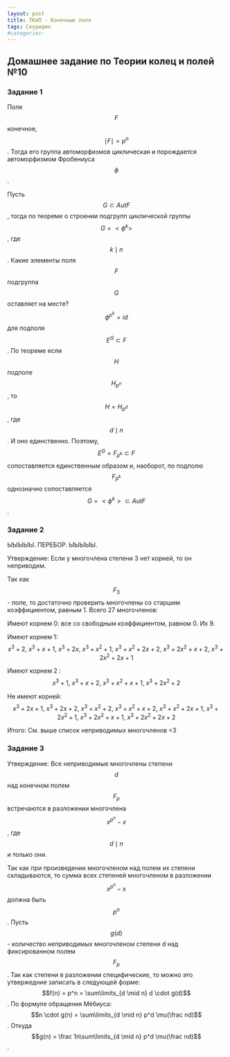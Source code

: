 ```yaml
---
layout: post
title: ТКиП - Конечные поля
tags: Скуридин
#categories: 
---
```


## Домашнее задание по Теории колец и полей №10

### Задание 1

Поле $$F$$ конечное, $$\mid F \mid = p^n$$. Тогда его группа автоморфизмов циклическая и порождается автоморфизмом Фробениуса $$\phi$$.

Пусть $$G \subset AutF$$, тогда по теореме о строении подгрупп циклической группы $$G = <\phi^k>$$, где $$k \mid n$$. Какие элементы поля $$F$$ подгруппа $$G$$ оставляет на месте? $$\phi^{p^k} = id$$ для подполя $$E^G \subset F$$. По теореме если $$H$$ подполе $$H_{p^n}$$, то $$H = H_{p^d}$$, где $$d \mid n$$. И оно единственно. Поэтому, $$E^G = F_{p^k} \subset F$$ сопоставляется единственным образом и, наоборот, по подполю $$F_{p^k}$$ однозначно сопоставляется $$G = <\phi^k> \subset AutF$$.

### Задание 2

ЫЫЫЫЫ. ПЕРЕБОР. ЫЫЫЫЫ.

Утверждение: Если у многочлена степени 3 нет корней, то он неприводим.

Так как $$F_3$$ - поле, то достаточно проверить многочлены со старшим коэффициентом, равным 1. Всего 27 многочленов:

Имеют корнем 0: все со свободным коэффициентом, равном 0. Их 9.

Имеют корнем 1: $$x^3 + 2,\ x^3 + x + 1,\ x^3 + 2x,\ x^3 + x^2 + 1,\ x^3 + x^2 + 2x + 2,\ x^3 + 2x^2 + x + 2,\  x^3 + 2x^2 + 2x + 1$$

Имеют корнем 2 : $$x^3 + 1,\ x^3 + x + 2,\ x^3 + x^2 + x + 1,\ x^3 + 2x^2 + 2$$ 

Не имеют корней: $$x^3 + 2x + 1,\ x^3 + 2x + 2,\ x^3 + x^2 + 2,\ x^3 + x^2 + x + 2,\ x^3 + x^2 + 2x + 1,\ x^3 + 2x^2 + 1,\ x^3 + 2x^2 + x + 1,\ x^3 + 2x^2 + 2x + 2$$

Итого: См. выше список неприводимых многочленов <3

### Задание 3

Утверждение: Все неприводимые многочлены степени $$d$$ над конечном полем $$F_p$$ встречаются в разложении многочлена $$x^{p^n} - x$$, где $$d \mid n$$ и только они.

Так как при произведении многочленом над полем их степени складываются, то сумма всех степеней многочленом в разложении $$x^{p^n} - x$$ должна быть $$p^n$$. Пусть $$g(d)$$ - количество неприводимых многочленом степени d над фиксированном полем $$F_p$$. Так как степени в разложении специфические, то можно это утвержедние записать в следующей форме: $$f(n) = p^n = \sum\limits_{d \mid n} d \cdot g(d)$$. По формуле обращения Мёбиуса: $$n \cdot g(n) = \sum\limits_{d \mid n} p^d \mu(\frac nd)$$. Откуда $$g(n) = \frac 1n\sum\limits_{d \mid n} p^d \mu(\frac nd)$$.